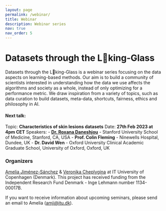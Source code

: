 ```yaml
---
layout: page
permalink: /webinar/
title: Webinar
description: Webinar series
nav: true
nav_order: 5
---
```


# Datasets through the L👀king-Glass

Datasets through the L👀king-Glass is a webinar series focusing on the data aspects on learning-based methods. Our aim is to build a community of scientists interested in understanding how the data we use affects the algorithms and society as a whole, instead of only optimizing for a performance metric. We draw inspiration from a variety of topics, such as data curation to build datasets, meta-data, shortcuts, fairness, ethics and philosophy in AI.

#### Next talk:
Topic: **Characteristics of skin lesions datasets**
Date: **27th Feb 2023 at 4pm CET**
Speakers:
    - **[Dr. Roxana Daneshjou](https://profiles.stanford.edu/roxana-daneshjou)** - Stanford University School of Medicine, Stanford, CA, USA 
    - **Prof. Colin Fleming** - Ninewells Hospital, Dundee, UK
    - **Dr. David Wen** - Oxford University Clinical Academic Graduate School, University of Oxford, Oxford, UK

### Organizers
[Amelia Jiménez-Sánchez](https://ameliajimenez.github.io) & [Veronika Cheplygina](https://veronikach.com) at IT University of Copenhagen (Denmark). This project has received funding from the Independent Research Fund Denmark - Inge Lehmann number 1134-00017B.

If you want to receive information about upcoming seminars, please send an email to Amelia ([amji@itu.dk](amji@itu.dk)).